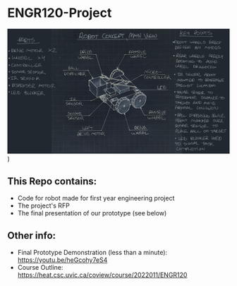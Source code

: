 # ENGR120-Project
![Alt text](https://github.com/reedbryan/ENGR120-Project/blob/main/concept_sheet_01.jpg))
## This Repo contains:
 - Code for robot made for first year engineering project
 - The project's RFP
 - The final presentation of our prototype (see below)

## Other info:
 - Final Prototype Demonstration (less than a minute): https://youtu.be/heGcohy7eS4
 - Course Outline: https://heat.csc.uvic.ca/coview/course/2022011/ENGR120
